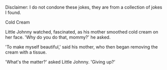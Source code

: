 Disclaimer: I do not condone these jokes, they are from a collection of jokes I found.

Cold Cream

Little Johnny watched, fascinated, as his mother smoothed cold cream on her face. 
'Why do you do that, mommy?' he asked. 

'To make myself beautiful,' said his mother, who then began removing the cream with a tissue. 

'What's the matter?' asked Little Johnny. 'Giving up?'

